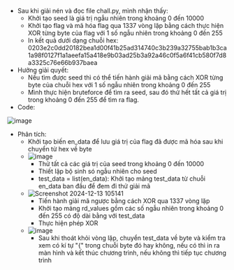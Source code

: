  - Sau khi giải nén và đọc file chall.py, mình nhận thấy:
   + Khởi tạo seed là giá trị ngẫu nhiên trong khoảng 0 đến 10000
   + Khởi tạo flag và mã hóa flag qua 1337 vòng lặp bằng cách thực hiện XOR từng byte của flag với 1 số ngẫu nhiên trong khoảng 0 đến 255
   + In kết quả dưới dạng chuỗi hex: 0203e2c0dd20182bea1d00f41b25ad314740c3b239a32755bab1b3ca1a98f0127f1a1aeefa15a418e9b03ad25b3a92a46c0f5a6f41cb580f7d8a3325c76e66b937baea
- Hưởng giải quyết:
   + Nếu tìm được seed thì có thể tiến hành giải mã bằng cách XOR từng byte của chuỗi hex với 1 số ngẫu nhiên trong khoảng 0 đến 255
   + Mình thực hiện bruteforce để tìm ra seed, sau đó thử hết tất cả giá trị trong khoảng 0 đến 255 để tìm ra flag.
- Code:

![image](https://github.com/user-attachments/assets/2ba62b0c-f7f1-4297-9e24-25e18187f87e)

- Phân tích:
  + Khởi tạo biến en_data để lưu giá trị của flag đã được mã hóa sau khi chuyển từ hex về byte
  + ![image](https://github.com/user-attachments/assets/6b8b66f3-87a3-4e39-be78-874c5a708ee6)
      * Thử tất cả các giá trị của seed trong khoảng 0 đến 10000
      * Thiết lập bộ sinh só ngẫu nhiên cho seed
      * test_data = list(en_data): Khởi tạo mảng test_data từ chuỗi en_data ban đầu để đem đi thử giải mã
  + ![Screenshot 2024-12-13 105141](https://github.com/user-attachments/assets/058add98-190a-4a70-b453-a6896f5492cd)
      * Tiến hành giải mã ngược bằng cách XOR qua 1337 vòng lặp
      * Khởi tạo mảng rd_values gồm các số ngẫu nhiên trong khoảng 0 đến 255 có độ dài bằng với test_data
      * Thực hiện phép XOR
  + ![image](https://github.com/user-attachments/assets/ef646efb-3c9e-4ff6-80c8-8a4000a36b34)
      * Sau khi thoát khỏi vòng lặp, chuyển test_data về byte và kiểm tra xem có kí tự "{" trong chuỗi byte đó hay không, nếu có thì in ra màn hình và kết thúc chương trình, nếu không thì tiếp tục chương trình




